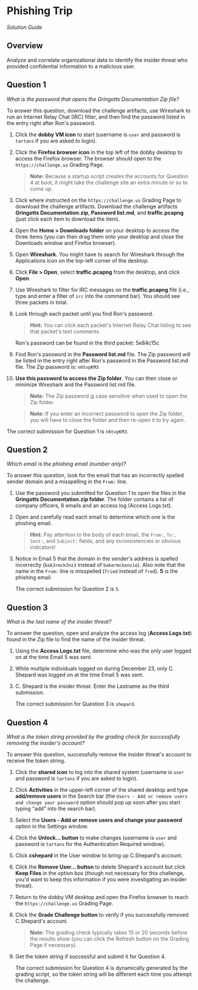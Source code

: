 # Phishing Trip

*Solution Guide*

## Overview

Analyze and correlate organizational data to identify the insider threat who provided confidential information to a malicious user.

## Question 1

*What is the password that opens the Gringotts Documentation Zip file?*

To answer this question, download the challenge artifacts, use Wireshark to run an Internet Relay Chat (IRC) filter, and then find the password listed in the entry right after Ron's password.

1. Click the **dobby VM icon** to start (username is `user` and password is `tartans` if you are asked to login).

2. Click the **Firefox browser icon** in the top left of the dobby desktop to access the Firefox browser. The browser should open to the `https://challenge.us` Grading Page.

   > **Note:** Because a startup script creates the accounts for Question 4 at boot, it might take the challenge site an extra minute or so to come up.

3. Click where instructed on the `https://challenge.us` Grading Page to download the challenge artifacts. Download the challenge artifacts **Gringotts Documentation.zip**, **Password list.md**, and **traffic.pcapng** (just click each item to download the item).

4. Open the **Home > Downloads folder** on your desktop to access the three items (you can then drag them onto your desktop and close the Downloads window and Firefox browser).

5. Open **Wireshark**. You might have to search for Wireshark through the Applications icon on the top-left corner of the desktop.

6. Click **File > Open**, select **traffic.pcapng** from the desktop, and click **Open**.

7. Use Wireshark to filter for IRC messages on the **traffic.pcapng** file (i.e., type and enter a filter of `irc` into the command bar). You should see three packets in total.

8. Look through each packet until you find Ron's password.

   > **Hint:** You can click each packet's Internet Relay Chat listing to see that packet's text comments.

   Ron's password can be found in the third packet: 5e84c15c

9. Find Ron's password in the **Password list.md** file. The Zip password will be listed in the entry right after Ron's password in the Password list.md file. The Zip password is: `n6tvpKM3`

10. **Use this password to access the Zip folder**. You can then close or minimize Wireshark and the Password list.md file.

    > **Note:** The Zip password <u>is</u> case sensitive when used to open the Zip folder.

    > **Note:** If you enter an incorrect password to open the Zip folder, you will have to close the folder and then re-open it to try again.

 The correct submission for Question 1 is `n6tvpKM3`.

## Question 2

*Which email is the phishing email (number only)?*

To answer this question, look for the email that has an incorrectly spelled sender domain and a misspelling in the `From:` line.

1. Use the password you submitted for Question 1 to open the files in the **Gringotts Documentation.zip folder**. The folder contains a list of company officers, 8 emails and an access log (Access Logs.txt). 

2. Open and carefully read each email to determine which one is the phishing email.

   > **Hint:** Pay attention to the body of each email, the `From:`, `To:`, `Sent:`, and `Subject:` fields, and any inconsistencies or obvious indicators!

3. Notice in Email 5 that the domain in the sender's address is spelled incorrectly (`bak3rmck3nz3` instead of `bakermckenzie`). Also note that the name in the `From:` line is misspelled (`fried` instead of `fred`). **5** is the phishing email.

   The correct submission for Question 2 is `5`.

## Question 3

*What is the last name of the insider threat?*

To answer the question, open and analyze the access log (**Access Logs.txt**) found in the Zip file to find the name of the insider threat.

1. Using the **Access Logs.txt** file, determine who was the only user logged on at the time Email 5 was sent.

2. While multiple individuals logged on during December 23, only C. Shepard was logged on at the time Email 5 was sent.

3. C. Shepard is the insider threat. Enter the Lastname as the third submission.

   The correct submission for Question 3 is `shepard`.

## Question 4

*What is the token string provided by the grading check for successfully removing the insider's account?*

To answer this question, successfully remove the insider threat's account to receive the token string.

1. Click the **shared icon** to log into the shared system (username is `user` and password is `tartans` if you are asked to login).

2. Click **Activities** in the upper-left corner of the shared desktop and type **add/remove users** in the Search bar (the `Users - Add or remove users and change your password` option should pop up soon after you start typing "add" into the search bar).

3. Select the **Users - Add or remove users and change your password** option in the Settings window.

4. Click the **Unlock... button** to make changes (username is `user` and password is `tartans` for the Authentication Required window).

5. Click **cshepard** in the User window to bring up C.Shepard's account. 

6. Click the **Remove User... button** to delete Shepard's account but click **Keep Files** in the option box (though not necessary for this challenge, you'd want to keep this information if you were investigating an insider threat).

7. Return to the dobby VM desktop and open the Firefox browser to reach the  `https://challenge.us` Grading Page.

8. Click the **Grade Challenge button** to verify if you successfully removed C.Shepard's account.

   > **Note:** The grading check typically takes 15 or 20 seconds before the results show (you can click the Refresh button on the Grading Page if necessary).

9. Get the token string if successful and submit it for Question 4.

   The correct submission for Question 4 is dynamically generated by the grading script, so the token string will be different each time you attempt the challenge. 

